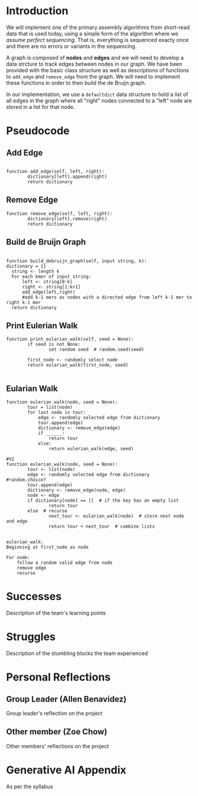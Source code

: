 # Introduction
We will implement one of the primary assembly algorithms from short-read data that is used today, using a simple form of the algorithm where we _assume perfect sequencing_. That is, everything is sequenced exacty once and there are no errors or variants in the sequencing. 

A graph is composed of **nodes** and **edges** and we will need to develop a data strcture to track edges between nodes in our graph. We have been provided with the basic class structure as well as descriptions of functions to `add_edge` and `remove_edge` from the graph. We will need to implement these functions in order to then build the de Bruijn graph.

In our implementation, we use a `defaultdict` data structure to hold a list of all edges in the graph where all "right" nodes connected to a "left" node are stored in a list for that node.

# Pseudocode
## Add Edge
```

function add_edge(self, left, right):
        dictionary[left].append(right)
        return dictionary

```

## Remove Edge
```
function remove_edge(self, left, right):
        dictionary[left].remove(right)
        return dictionary
```

## Build de Bruijn Graph
```

function build_debruijn_graph(self, input string, k):
dictionary = {}
  string <- length k 
  For each kmer of input string:
      left <- string[0:k]
      right <- string[1:k+1]
      add_edge(left,right)   
      #add k-1 mers as nodes with a directed edge from left k-1 mer to right k-1 mer
  return dictionary
```

## Print Eulerian Walk
```
function print_eularian_walk(self, seed = None):
        if seed is not None:
                set random seed  # random.seed(seed)

        first_node <- randomly select node
        return eularian_walk(first_node, seed)
        
```

## Eularian Walk
```
function eulerian_walk(node, seed = None):
        tour = list(node)
        for last node in tour:
            edge <- randomly selected edge from dictionary
            tour.append(edge)
            dictionary <- remove_edge(edge)
            if ______:
                return tour
            else:
                return eulerian_walk(edge, seed)
        
#V2
function eulerian_walk(node, seed = None):
        tour <- list(node)
        edge <- randomly selected edge from dictionary  #random.choice?
        tour.append(edge)
        dictionary <- remove_edge(node, edge)
        node <- edge
        if dictionary[node] == []  # if the key has an empty list
                return tour
        else  # recurse
                next_tour <- eularian_walk(node)  # store next node and edge
                return tour + next_tour  # combine lists
                

eulerian_walk:
Beginning at first_node as node

For node:
    follow a random valid edge from node
    remove edge
    recurse
```

# Successes
Description of the team's learning points

# Struggles
Description of the stumbling blocks the team experienced

# Personal Reflections
## Group Leader (Allen Benavidez)
Group leader's reflection on the project

## Other member (Zoe Chow)
Other members' reflections on the project

# Generative AI Appendix
As per the syllabus
